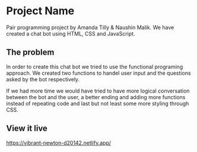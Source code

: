 # Project Name

Pair programming project by Amanda Tilly & Naushin Malik. We have created a chat bot using HTML, CSS and JavaScript.

## The problem

In order to create this chat bot we tried to use the functional programing approach. We created two functions to handel user input and the questions asked by the bot respectively.

If we had more time we would have tried to have more logical conversation between the bot and the user, a better ending and adding more functions instead of repeating code and last but not least some more styling through CSS.

## View it live

https://vibrant-newton-d20142.netlify.app/

